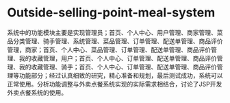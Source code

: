 # Outside-selling-point-meal-system
系统中的功能模块主要是实现管理员；首页、个人中心、用户管理、商家管理、菜品分类管理、骑手管理、系统管理、菜品管理、订单管理、配送单管理、商品评价管理，商家；首页、个人中心、菜品管理、订单管理、配送单管理、商品评价管理、我的收藏管理，用户；首页、个人中心、订单管理、配送单管理、商品评价管理、我的收藏管理、骑手；首页、个人中心、订单管理、配送单管理、商品评价管理等功能部分；经过认真细致的研究，精心准备和规划，最后测试成功，系统可以正常使用。分析功能调整与外卖点餐系统实现的实际需求相结合，讨论了JSP开发外卖点餐系统的使用。
